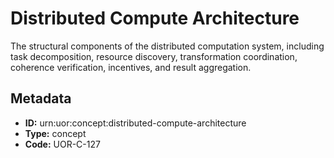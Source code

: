 # Distributed Compute Architecture

The structural components of the distributed computation system, including task decomposition, resource discovery, transformation coordination, coherence verification, incentives, and result aggregation.

## Metadata

- **ID:** urn:uor:concept:distributed-compute-architecture
- **Type:** concept
- **Code:** UOR-C-127
